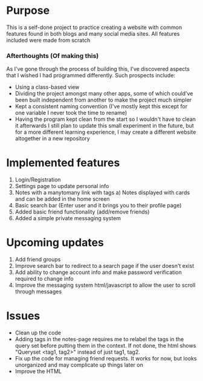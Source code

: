 # Purpose
This is a self-done project to practice creating a website with common features found in both blogs and many social media sites. All features included were made from scratch

### Afterthoughts (Of making this)
As I've gone through the process of building this, I've discovered aspects that I wished I had programmed differently. Such prospects include:
- Using a class-based view
- Dividing the project amongst many other apps, some of which could've been built independent from another to make the project much simpler
- Kept a consistent naming convention (I've mostly kept this except for one variable I never took the time to rename)
- Having the program kept clean from the start so I wouldn't have to clean it afterwards
I still plan to update this small experiment in the future, but for a more different learning experience, I may create a different website altogether in a new repository

# Implemented features
1) Login/Registration
2) Settings page to update personal info
3) Notes with a manytomany link with tags
  a) Notes displayed with cards and can be added in the home screen
4) Basic search bar (Enter user and it brings you to their profile page)
5) Added basic friend functionality (add/remove friends)
6) Added a simple private messaging system



# Upcoming updates
1) Add friend groups
2) Improve search bar to redirect to a search page if the user doesn't exist
3) Add ability to change account info and make password verification required to change info
4) Improve the messaging system html/javascript to allow the user to scroll through messages

# Issues
* Clean up the code
* Adding tags in the notes-page requires me to relabel the tags
in the query set before putting them in the context. If not done,
the html shows "Queryset <tag1, tag2>" instead of just tag1, tag2.
* Fix up the code for managing friend requests. It works for now, but looks
unorganized and may complicate up things later on
* Improve the HTML
